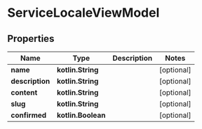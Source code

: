 
# ServiceLocaleViewModel

## Properties
Name | Type | Description | Notes
------------ | ------------- | ------------- | -------------
**name** | **kotlin.String** |  |  [optional]
**description** | **kotlin.String** |  |  [optional]
**content** | **kotlin.String** |  |  [optional]
**slug** | **kotlin.String** |  |  [optional]
**confirmed** | **kotlin.Boolean** |  |  [optional]



